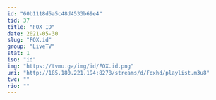 ```yaml
---
id: "60b1118d5a5c48d4533b69e4"
tid: 37
title: "FOX ID"
date: 2021-05-30
slug: "FOX.id"
group: "LiveTV"
stat: 1
iso: "id"
img: "https://tvmu.ga/img/id/FOX.id.png"
uri: "http://185.180.221.194:8278/streams/d/Foxhd/playlist.m3u8"
twc: ""
rio: ""
---
```

